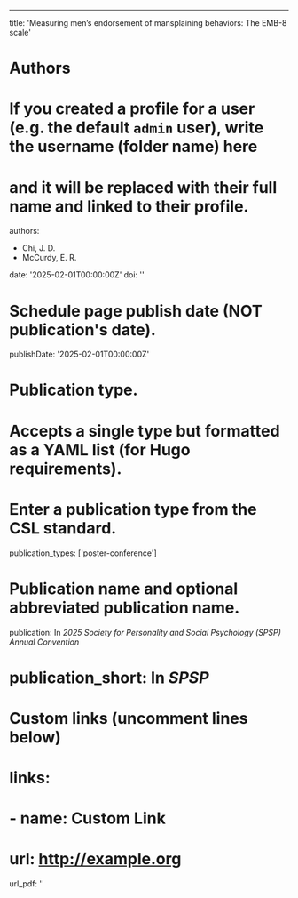 ---
title: 'Measuring men’s endorsement of mansplaining behaviors: The EMB-8 scale'

# Authors
# If you created a profile for a user (e.g. the default `admin` user), write the username (folder name) here
# and it will be replaced with their full name and linked to their profile.
authors:
  - Chi, J. D.
  - McCurdy, E. R.

date: '2025-02-01T00:00:00Z'
doi: ''

# Schedule page publish date (NOT publication's date).
publishDate: '2025-02-01T00:00:00Z'

# Publication type.
# Accepts a single type but formatted as a YAML list (for Hugo requirements).
# Enter a publication type from the CSL standard.
publication_types: ['poster-conference']

# Publication name and optional abbreviated publication name.
publication: In *2025 Society for Personality and Social Psychology (SPSP) Annual Convention*
# publication_short: In *SPSP*


# Custom links (uncomment lines below)
# links:
# - name: Custom Link
#   url: http://example.org

url_pdf: ''

